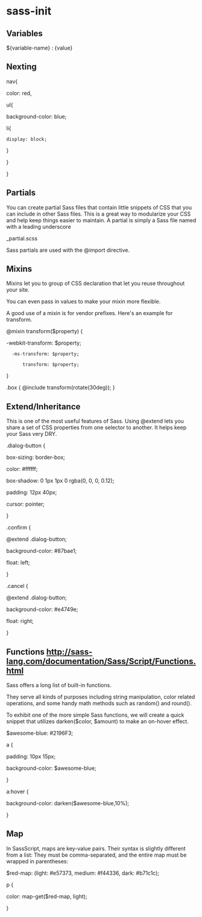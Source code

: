 # sass-init

## Variables

${variable-name} : {value}

## Nexting

nav{

 color: red,

 ul{
 
  background-color: blue;
  
  li{
  
    display: block;
    
  }
  
 }
  
}

## Partials

You can create partial Sass files that contain little snippets of CSS that you can include in other Sass files. This is a great way to modularize your CSS and help keep things easier to maintain. A partial is simply a Sass file named with a leading underscore

_partial.scss

Sass partials are used with the @import directive.

## Mixins

Mixins let you to group of CSS declaration that let you reuse throughout your site. 

You can even pass in values to make your mixin more flexible.

A good use of a mixin is for vendor prefixes. Here's an example for transform.


@mixin transform($property) {

  -webkit-transform: $property;
  
      -ms-transform: $property;
      
          transform: $property;
          
}

.box { @include transform(rotate(30deg)); }

## Extend/Inheritance

This is one of the most useful features of Sass. Using @extend lets you share a set of CSS properties from one selector to another. 
It helps keep your Sass very DRY.

.dialog-button {

  box-sizing: border-box;
  
  color: #ffffff;
  
  box-shadow: 0 1px 1px 0 rgba(0, 0, 0, 0.12);
  
  padding: 12px 40px;
  
  cursor: pointer;
  
}


.confirm {

  @extend .dialog-button;
  
  background-color: #87bae1;
  
  float: left;
  
}


.cancel {

  @extend .dialog-button;
  
  background-color: #e4749e;
  
  float: right;
  
}

## Functions http://sass-lang.com/documentation/Sass/Script/Functions.html

Sass offers a long list of built-in functions. 

They serve all kinds of purposes including string manipulation, color related operations, and some handy math methods such as random() and round().

To exhibit one of the more simple Sass functions, we will create a quick snippet that utilizes darken($color, $amount) to make an on-hover effect.

$awesome-blue: #2196F3;

a {

  padding: 10px 15px;
  
  background-color: $awesome-blue;
  
}


a:hover {

  background-color: darken($awesome-blue,10%);
  
}



## Map

In SassScript, maps are key-value pairs. Their syntax is slightly different from a list: They must be comma-separated, and the entire map must be wrapped in parentheses:

$red-map: (light: #e57373, medium: #f44336, dark: #b71c1c);

p {

   color: map-get($red-map, light);
   
}







